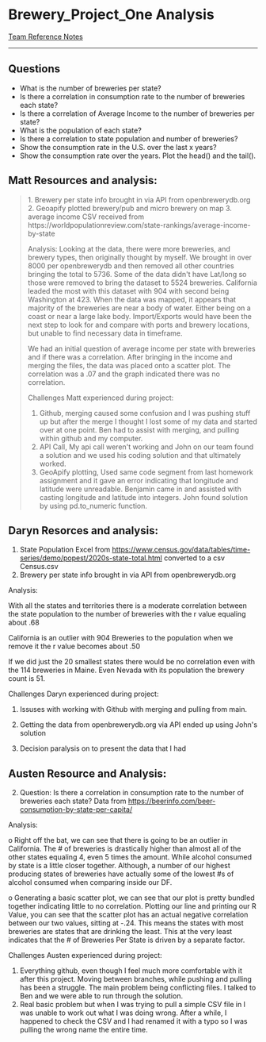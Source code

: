 # Brewery_Project_One Analysis

[Team Reference Notes](https://onedrive.live.com/edit?id=85BF7DBA461D47A1!591&resid=85BF7DBA461D47A1!591&ithint=file%2cdocx&authkey=!AFe-S1QVE67xLmc&wdo=2&cid=85bf7dba461d47a1)<br/>
***
## Questions
<ul>
  <li>What is the number of breweries per state? </li> 
  <li>Is there a correlation in consumption rate to the number of breweries each state? </li>  
  <li>Is there a correlation of Average Income to the number of breweries per state? </li>  
  <li>What is the population of each state? </li>  
  <li>Is there a correlation to state population and number of breweries? </li>  
  <li>Show the consumption rate in the U.S. over the last x years? </li>  
  <li>Show the consumption rate over the years. Plot the head() and the tail().</li>   
</ul>


## Matt Resources and analysis:
<blockquote>
  1. Brewery per state info brought in via API from openbrewerydb.org
  2. Geoapify plotted brewery/pub and micro brewery on map
  3. average income CSV received from https://worldpopulationreview.com/state-rankings/average-income-by-state
  
  Analysis:
  Looking at the data, there were more breweries, and brewery types, then originally thought by myself.  We brought in over 8000 per openbrewerydb and then removed all other countries bringing the total to 5736.  Some of the data didn't have Lat/long so those were removed to bring the dataset to 5524 breweries.  California leaded the most with this dataset with 904 with second being Washington at 423.  When the data was mapped, it appears that majority of the breweries are near a body of water.  Either being on a coast or near a large lake body.  Import/Exports would have been the next step to look for and compare with ports and brewery locations, but unable to find necessary data in timeframe.

  We had an initial question of average income per state with breweries and if there was a correlation.  After bringing in the income and merging the files, the data was placed onto a scatter plot.  The correlation was a .07 and the graph indicated there was no correlation.  

  Challenges Matt experienced during project:
  1. Github, merging caused some confusion and I was pushing stuff up but after the merge I thought I lost some of my data and started over at one point.  Ben had to assist with merging, and pulling within github and my computer.
  2. API Call, My api call weren't working and John on our team found a solution and we used his coding solution and that ultimately worked.
  3. GeoApify plotting, Used same code segment from last homework assignment and it gave an error indicating that longitude and latitude were unreadable.  Benjamin came in and assisted with casting longitude and latitude into integers.  John found solution by using pd.to_numeric function.
</blockquote>

## Daryn Resorces and analysis:

1. State Population Excel from https://www.census.gov/data/tables/time-series/demo/popest/2020s-state-total.html converted to a csv Census.csv
2. Brewery per state info brought in via API from openbrewerydb.org

Analysis: 

With all the states and territories there is a moderate correlation between the state population to the number of breweries with the r value equaling about .68

California is an outlier with 904 Breweries to the population when we remove it the r value becomes about .50

If we did just the 20 smallest states there would be no correlation even with the 114 breweries in Maine. Even Nevada with its population the brewery count is 51. 

Challenges Daryn experienced during project:

1. Issuses with working with Github with merging and pulling from main.

2. Getting the data from openbrewerydb.org via API ended up using John's solution

3. Decision paralysis on to present the data that I had

## Austen Resource and Analysis:
2. Question: Is there a correlation in consumption rate to the number of breweries each state?
Data from https://beerinfo.com/beer-consumption-by-state-per-capita/

Analysis: 

o	Right off the bat, we can see that there is going to be an outlier in California. The # of breweries is drastically higher than almost all of the other states equaling 4, even 5 times the amount. While alcohol consumed by state is a little closer together. Although, a number of our highest producing states of breweries have actually some of the lowest #s of alcohol consumed when comparing inside our DF. 

o	Generating a basic scatter plot, we can see that our plot is pretty bundled together indicating little to no correlation. Plotting our line and printing our R Value, you can see that the scatter plot has an actual negative correlation between our two values, sitting at -.24. This means the states with most breweries are states that are drinking the least. This at the very least indicates that the # of Breweries Per State is driven by a separate factor.

 Challenges Austen experienced during project:
 1. Everything github, even though I feel much more comfortable with it after this project. Moving between branches, while pushing and pulling has been a struggle. The main problem being conflicting files. I talked to Ben and we were able to run through the solution. 
 2. Real basic problem but when I was trying to pull a simple CSV file in I was unable to work out what I was doing wrong. After a while, I happened to check the CSV and I had renamed it with a typo so I was pulling the wrong name the entire time. 

